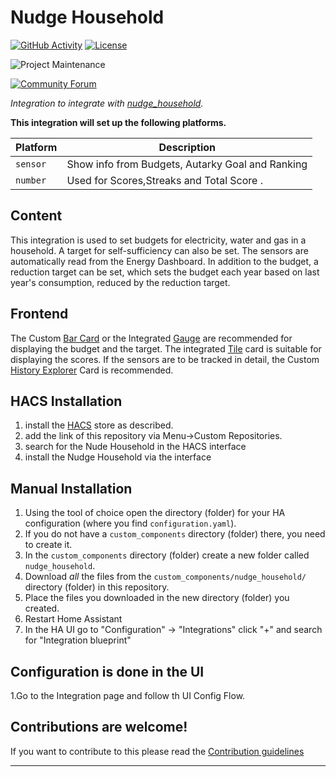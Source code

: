 # Nudge Household

[![GitHub Activity][commits-shield]][commits]
[![License][license-shield]](LICENSE)

![Project Maintenance][maintenance-shield]

[![Community Forum][forum-shield]][forum]

_Integration to integrate with [nudge_household][nudge_household]._

**This integration will set up the following platforms.**

Platform | Description
-- | --
`sensor` | Show info from Budgets, Autarky Goal and Ranking
`number` | Used for Scores,Streaks and Total Score .

## Content
This integration is used to set budgets for electricity, water and gas in a household. A target for self-sufficiency can also be set. The sensors are automatically read from the Energy Dashboard. In addition to the budget, a reduction target can be set, which sets the budget each year based on last year's consumption, reduced by the reduction target.

## Frontend
The Custom [Bar Card](https://github.com/custom-cards/bar-card) or the Integrated [Gauge](https://www.home-assistant.io/dashboards/gauge/) are recommended for displaying the budget and the target. The integrated [Tile](https://www.home-assistant.io/dashboards/tile/) card is suitable for displaying the scores. If the sensors are to be tracked in detail, the Custom [History Explorer](https://github.com/SpangleLabs/history-explorer-card) Card is recommended.


## HACS Installation

1. install the [HACS](https://hacs.xyz) store as described.
1. add the link of this repository via Menu->Custom Repositories.
1. search for the Nude Household in the HACS interface
1. install the Nudge Household via the interface

## Manual Installation

1. Using the tool of choice open the directory (folder) for your HA configuration (where you find `configuration.yaml`).
1. If you do not have a `custom_components` directory (folder) there, you need to create it.
1. In the `custom_components` directory (folder) create a new folder called `nudge_household`.
1. Download _all_ the files from the `custom_components/nudge_household/` directory (folder) in this repository.
1. Place the files you downloaded in the new directory (folder) you created.
1. Restart Home Assistant
1. In the HA UI go to "Configuration" -> "Integrations" click "+" and search for "Integration blueprint"

## Configuration is done in the UI

1.Go to the Integration page and follow th UI Config Flow.

## Contributions are welcome!

If you want to contribute to this please read the [Contribution guidelines](CONTRIBUTING.md)

***

[nudge_household]: https://github.com/FreDj1996/nudge_household
[commits-shield]: https://img.shields.io/github/commit-activity/y/FreDj1996/nudge_household.svg?style=for-the-badge
[commits]: https://github.com/FreDj1996/nudge_household/commits/main
[discord]: https://discord.gg/Qa5fW2R
[discord-shield]: https://img.shields.io/discord/330944238910963714.svg?style=for-the-badge
[exampleimg]: example.png
[forum-shield]: https://img.shields.io/badge/community-forum-brightgreen.svg?style=for-the-badge
[forum]: https://community.home-assistant.io/
[license-shield]: https://img.shields.io/github/license/FreDj1996/nudge_household.svg?style=for-the-badge
[maintenance-shield]: https://img.shields.io/badge/maintainer-Frederik%20Jobst%20%40FreDj1996-blue.svg?style=for-the-badge
[releases-shield]: https://img.shields.io/github/release/FreDj1996/nudge_household.svg?style=for-the-badge
[releases]: https://github.com/FreDj1996/nudge_household/releases
